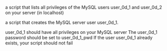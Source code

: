  a script that lists all privileges of the MySQL users user_0d_1 and user_0d_2 on your server (in localhost)

 a script that creates the MySQL server user user_0d_1.

user_0d_1 should have all privileges on your MySQL server
The user_0d_1 password should be set to user_0d_1_pwd
If the user user_0d_1 already exists, your script should not fail
